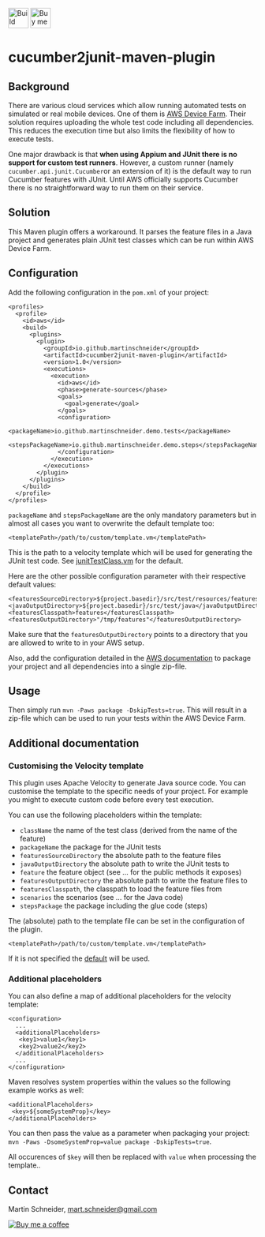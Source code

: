[<img src="https://travis-ci.com/martinschneider/cucumber2junit.svg?branch=master" height="41" alt="Build status"/>](https://travis-ci.com/martinschneider/cucumber2junit)
[<img src="https://www.buymeacoffee.com/assets/img/guidelines/download-assets-sm-1.svg" height="41" alt="Buy me a coffee"/>](https://www.buymeacoffee.com/mschneider)

# cucumber2junit-maven-plugin

## Background
There are various cloud services which allow running automated tests on simulated or real mobile devices. One of them is [AWS Device Farm](https://aws.amazon.com/device-farm/). Their solution requires uploading the whole test code including all dependencies. This reduces the execution time but also limits the flexibility of how to execute tests.

One major drawback is that **when using Appium and JUnit there is no support for custom test runners**. However, a custom runner (namely `cucumber.api.junit.Cucumber`or an extension of it) is the default way to run Cucumber features with JUnit. Until AWS officially supports Cucumber  there is no straightforward way to run them on their service.

## Solution
This Maven plugin offers a workaround. It parses the feature files in a Java project and generates plain JUnit test classes which can be run within AWS Device Farm.

## Configuration

Add the following  configuration in the `pom.xml` of your project:

    <profiles>
      <profile>
        <id>aws</id>
        <build>
          <plugins> 
            <plugin>
              <groupId>io.github.martinschneider</groupId>
              <artifactId>cucumber2junit-maven-plugin</artifactId>
              <version>1.0</version>
              <executions>
                <execution>
                  <id>aws</id>
                  <phase>generate-sources</phase>
                  <goals>
                    <goal>generate</goal>
                  </goals>
                  <configuration>
                    <packageName>io.github.martinschneider.demo.tests</packageName>
                    <stepsPackageName>io.github.martinschneider.demo.steps</stepsPackageName>
                  </configuration>
                </execution>
              </executions>
            </plugin>
          </plugins>
        </build>
      </profile>
    </profiles>

`packageName` and `stepsPackageName` are the only mandatory parameters but in almost all cases you want to overwrite the default template too:

    <templatePath>/path/to/custom/template.vm</templatePath>

This is the path to a velocity template which will be used for generating the JUnit test code. See [junitTestClass.vm](src/main/resources/junitTestClass.vm) for the default.

Here are the other possible configuration parameter with their respective default values:

    <featuresSourceDirectory>${project.basedir}/src/test/resources/features</featuresSourceDirectory>
    <javaOutputDirectory>${project.basedir}/src/test/java</javaOutputDirectory>
    <featuresClasspath>features</featuresClasspath>
    <featuresOutputDirectory>"/tmp/features"</featuresOutputDirectory>

Make sure that the `featuresOutputDirectory` points to a directory that you are allowed to write to in your AWS setup.

Also, add the configuration detailed in the [AWS documentation](https://docs.aws.amazon.com/devicefarm/latest/developerguide/test-types-android-appium-java-junit.html#test-types-android-appium-java-junit-prepare) to package your project and all dependencies into a single zip-file.

## Usage
Then simply run `mvn -Paws package -DskipTests=true`. This will result in a zip-file which can be used to run your tests within the AWS Device Farm.

## Additional documentation
### Customising the Velocity template
This plugin uses Apache Velocity to generate Java source code. You can customise the template to the specific needs of your project. For example you might to execute custom code before every test execution.

You can use the following placeholders within the template:

* `className` the name of the test class (derived from the name of the feature)
* `packageName` the package for the JUnit tests
* `featuresSourceDirectory` the absolute path to the feature files
* `javaOutputDirectory` the absolute path to write the JUnit tests to
* `feature` the feature object (see ... for the public methods it exposes)
* `featuresOutputDirectory` the absolute path to write the feature files to
* `featuresClasspath`, the classpath to load the feature files from
* `scenarios` the scenarios (see ... for the Java code)
* `stepsPackage` the package including the glue code (steps)

The (absolute) path to the template file can be set in the configuration of the plugin.
 
    <templatePath>/path/to/custom/template.vm</templatePath>

If it is not specified the [default](src/main/resources/junitTestClass.vm) will be used.

### Additional placeholders
You can also define a map of additional placeholders for the velocity template:

    <configuration>
      ...
      <additionalPlaceholders>
       <key1>value1</key1>
       <key2>value2</key2>
      </additionalPlaceholders>
      ...
    </configuration>

Maven resolves system properties within the values so the following example works as well:

    <additionalPlaceholders>
     <key>${someSystemProp}</key>
    </additionalPlaceholders>

You can then pass the value as a parameter when packaging your project: `mvn -Paws -DsomeSystemProp=value package -DskipTests=true`.

All occurences of `$key` will then be replaced with `value` when processing the template..


## Contact
Martin Schneider, mart.schneider@gmail.com

[![Buy me a coffee](https://www.buymeacoffee.com/assets/img/guidelines/download-assets-1.svg)](https://www.buymeacoffee.com/mschneider)